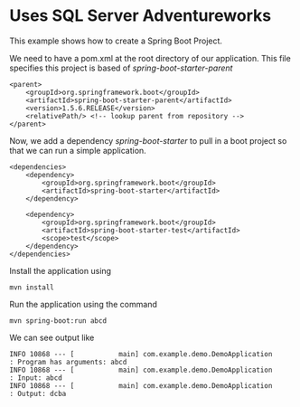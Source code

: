# Uses SQL Server Adventureworks

This example shows how to create a Spring Boot Project.

We need to have a pom.xml at the root directory of our application.
This file specifies this project is based of *spring-boot-starter-parent*

    <parent>
        <groupId>org.springframework.boot</groupId>
        <artifactId>spring-boot-starter-parent</artifactId>
        <version>1.5.6.RELEASE</version>
        <relativePath/> <!-- lookup parent from repository -->
    </parent>

Now, we add a dependency *spring-boot-starter* to pull in a boot project so that we can run a simple application.

    <dependencies>
        <dependency>
            <groupId>org.springframework.boot</groupId>
            <artifactId>spring-boot-starter</artifactId>
        </dependency>
    
        <dependency>
            <groupId>org.springframework.boot</groupId>
            <artifactId>spring-boot-starter-test</artifactId>
            <scope>test</scope>
        </dependency>
    </dependencies>
    
Install the application using

    mvn install

Run the application using the command

    mvn spring-boot:run abcd

We can see output like 

    INFO 10868 --- [           main] com.example.demo.DemoApplication         : Program has arguments: abcd
    INFO 10868 --- [           main] com.example.demo.DemoApplication         : Input: abcd
    INFO 10868 --- [           main] com.example.demo.DemoApplication         : Output: dcba




